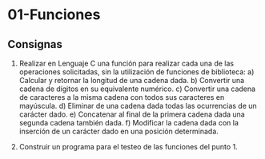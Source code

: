 # 01-Funciones
## Consignas
1) Realizar en Lenguaje C una función para realizar cada una de las operaciones solicitadas, sin la utilización de funciones de biblioteca:
a) Calcular y retornar la longitud de una cadena dada.
b) Convertir una cadena de dígitos en su equivalente numérico.
c) Convertir una cadena de caracteres a la misma cadena con todos sus caracteres en mayúscula.
d) Eliminar de una cadena dada todas las ocurrencias de un carácter dado.
e) Concatenar al final de la primera cadena dada una segunda cadena también dada.
f) Modificar la cadena dada con la inserción de un carácter dado en una posición determinada.

2) Construir un programa para el testeo de las funciones del punto 1.
